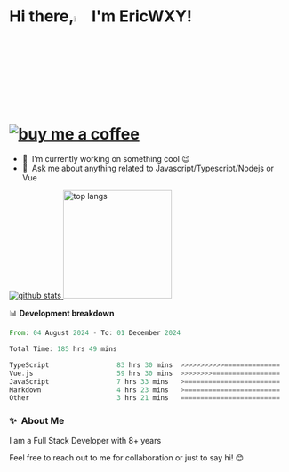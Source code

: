 # Hi there,<a href="https://ericwxy.github.io/"><img src="https://media.giphy.com/media/hvRJCLFzcasrR4ia7z/giphy.gif" width="5%"></a>  I'm EricWXY! <a href="https://afdian.com/a/ericwxy" title="buy me a coffee" ><img src="https://img.shields.io/badge/buy%20me%20a%20coffee-grey?style=for-the-badge&logo=buymeacoffee" alt="buy me a coffee"></a> 

- 🔭 &nbsp;I’m currently working on something cool :wink:
- 💬 &nbsp;Ask me about anything related to Javascript/Typescript/Nodejs or Vue


<a href="https://github.com/EricWXY"><img src="https://github-readme-stats.vercel.app/api?username=EricWXY" alt="github stats"> <img src="https://github-readme-stats.vercel.app/api/top-langs/?username=ericwxy&hide_border=true" alt="top langs" style="height:195px;"></a>


📊 **Development breakdown**

<!--START_SECTION:waka-->

```rust
From: 04 August 2024 - To: 01 December 2024

Total Time: 185 hrs 49 mins

TypeScript                 83 hrs 30 mins  >>>>>>>>>>>==============   44.14 %
Vue.js                     59 hrs 30 mins  >>>>>>>>=================   31.46 %
JavaScript                 7 hrs 33 mins   >========================   03.99 %
Markdown                   4 hrs 23 mins   >========================   02.32 %
Other                      3 hrs 21 mins   =========================   01.77 %
```

<!--END_SECTION:waka-->


### ✨&nbsp; About Me

I am a Full Stack Developer with 8+ years

Feel free to reach out to me for collaboration or just to say hi! 😊

